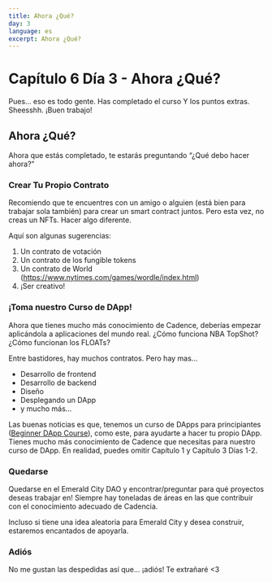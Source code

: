 ```yaml
---
title: Ahora ¿Qué?
day: 3
language: es
excerpt: Ahora ¿Qué?
---
```


# Capítulo 6 Día 3 - Ahora ¿Qué?

Pues… eso es todo gente. Has completado el curso Y los puntos extras. Sheesshh. ¡Buen trabajo!

## Ahora ¿Qué?

Ahora que estás completado, te estarás preguntando “¿Qué debo hacer ahora?”

### Crear Tu Propio Contrato

Recomiendo que te encuentres con un amigo o alguien (está bien para trabajar sola también) para crear un smart contract juntos. Pero esta vez, no creas un NFTs. Hacer algo diferente.

Aquí son algunas sugerencias:

1. Un contrato de votación
2. Un contrato de los fungible tokens
3. Un contrato de World (https://www.nytimes.com/games/wordle/index.html)
4. ¡Ser creativo!

### ¡Toma nuestro Curso de DApp!

Ahora que tienes mucho más conocimiento de Cadence, deberías empezar aplicándola a aplicaciones del mundo real. ¿Cómo funciona NBA TopShot? ¿Cómo funcionan los FLOATs?

Entre bastidores, hay muchos contratos. Pero hay mas…

- Desarrollo de frontend
- Desarrollo de backend
- Diseño
- Desplegando un DApp
- y mucho más…

Las buenas noticias es que, tenemos un curso de DApps para principiantes (<a href="https://github.com/emerald-dao/beginner-dapp-course">Beginner DApp Course</a>), como este, para ayudarte a hacer tu propio DApp. Tienes mucho más conocimiento de Cadence que necesitas para nuestro curso de DApp. En realidad, puedes omitir Capítulo 1 y Capítulo 3 Días 1-2.

### Quedarse

Quedarse en el Emerald City DAO y encontrar/preguntar para qué proyectos deseas trabajar en! Siempre hay toneladas de áreas en las que contribuir con el conocimiento adecuado de Cadencia.

Incluso si tiene una idea aleatoria para Emerald City y desea construir, estaremos encantados de apoyarla.

### Adiós

No me gustan las despedidas así que… ¡adiós! Te extrañaré <3
